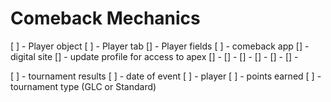# Comeback Mechanics

[ ] - Player object
[ ] - Player tab
[] - Player fields
[ ] - comeback app
[] - digital site
[] - update profile for access to apex
[] - 
[] - 
[] - 
[] - 
[] - 
[] - 


[ ] - tournament results
[ ] - date of event
[ ] - player
[ ] - points earned
[ ] - tournament type (GLC or Standard)